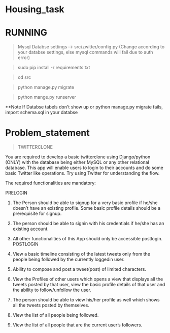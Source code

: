 
Housing_task
============


RUNNING
====================================
>Mysql Databse settings--> src/zwitter/config.py (Change according to your databse settings, else mysql commands will fail due to auth error)

>sudo pip install -r requirements.txt

>cd src

>python manage.py migrate

>python mange.py runserver

**Note If Databse tabels don't show up or python manage.py migrate fails, import schema.sql in your databse


Problem_statement
=================
>TWITTER­CLONE

You are required to develop a basic twitter­clone using Django/python (ONLY) with the database being
either MySQL or any other relational database. This app will enable users to login to their accounts and
do some basic Twitter like operations. Try using Twitter for understanding the flow.

The required functionalities are mandatory:

PRE­LOGIN

1) The Person should be able to signup for a very basic profile if he/she doesn’t have an existing
profile. Some basic profile details should be a prerequisite for signup.

2) The person should be able to sign­in with his credentials if he/she has an existing account.

3) All other functionalities of this App should only be accessible post­login.
POST­LOGIN

1) View a basic timeline consisting of the latest tweets only from the people being followed by the
currently logged­in user.

2) Ability to compose and post a tweet(post) of limited characters.

3) View the Profiles of other users which opens a view that displays all the tweets posted by that user,
view the basic profile details of that user and the ability to follow/unfollow the user.

4) The person should be able to view his/her profile as well which shows all the tweets posted by
themselves.

5) View the list of all people being followed.

6) View the list of all people that are the current user’s followers.

